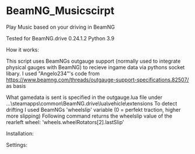 # BeamNG_Musicscirpt
Play Music based on your driving in BeamNG

Tested for BeamNG.drive 0.24.1.2
Python 3.9

How it works:

This script uses BeamNGs outgauge support (normally used to integrate physical gauges with BeamNG)
to recieve ingame data via pythons socket libary.
I used "Angelo234"'s code from https://www.beamng.com/threads/outgauge-support-specifications.82507/ as basis

What gamedata is sent is specified in the outgauge.lua file under ...\steamapps\common\BeamNG.drive\lua\vehicle\extensions
To detect drifting I used BeamNGs 'wheelslip' variable (0 = perfekt traction, higher more slipping)
Following command returns the wheelslip value of the rearleft wheel:
'wheels.wheelRotators[2].lastSlip'

Installation:

Settings:
